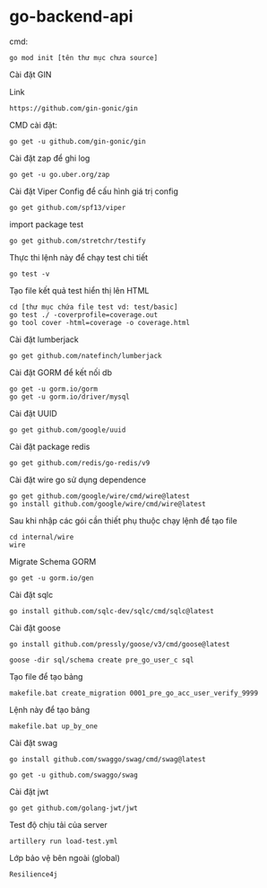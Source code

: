 # go-backend-api

cmd:

```
go mod init [tên thư mục chưa source]
```

Cài đặt GIN

Link 

```
https://github.com/gin-gonic/gin
```

CMD cài đặt:

```
go get -u github.com/gin-gonic/gin
```

Cài đặt zap để ghi log

```
go get -u go.uber.org/zap
```

Cài đặt Viper Config để cấu hình giá trị config

```
go get github.com/spf13/viper
```

import package test

```
go get github.com/stretchr/testify 
```

Thực thi lệnh này để chạy test chi tiết

```
go test -v
```

Tạo file kết quả test hiển thị lên HTML

```
cd [thư mục chứa file test vd: test/basic]
go test ./ -coverprofile=coverage.out
go tool cover -html=coverage -o coverage.html
```

Cài đặt lumberjack

```
go get github.com/natefinch/lumberjack
```

Cài đặt GORM để kết nối db

```
go get -u gorm.io/gorm
go get -u gorm.io/driver/mysql
```

Cài đặt UUID

```
go get github.com/google/uuid
```

Cài đặt package redis

```
go get github.com/redis/go-redis/v9
```

Cài đặt wire go sử dụng dependence

```
go get github.com/google/wire/cmd/wire@latest
go install github.com/google/wire/cmd/wire@latest
```

Sau khi nhập các gói cần thiết phụ thuộc chạy lệnh để tạo file

```
cd internal/wire
wire
```

Migrate Schema GORM

```
go get -u gorm.io/gen
```

Cài đặt sqlc

```
go install github.com/sqlc-dev/sqlc/cmd/sqlc@latest
```

Cài đặt goose

```
go install github.com/pressly/goose/v3/cmd/goose@latest
```

```
goose -dir sql/schema create pre_go_user_c sql
```

Tạo file để tạo bảng

```
makefile.bat create_migration 0001_pre_go_acc_user_verify_9999 
```

Lệnh này để tạo bảng

```
makefile.bat up_by_one 
```

Cài đặt swag

```
go install github.com/swaggo/swag/cmd/swag@latest
```

```
go get -u github.com/swaggo/swag
```

Cài đặt jwt

```
go get github.com/golang-jwt/jwt
```

Test độ chịu tải của server

```
artillery run load-test.yml
```

Lớp bảo vệ bên ngoài (global)

```
Resilience4j
```

